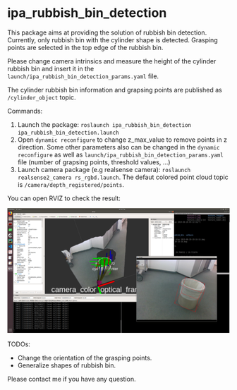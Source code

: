 # ipa_rubbish_bin_detection

This package aims at providing the solution of rubbish bin detection. Currently, only rubbish bin with the cylinder shape is detected. Grasping points are selected in the top edge of the rubbish bin. 

Please change camera intrinsics and measure the height of the cylinder rubbish bin and insert it in the `launch/ipa_rubbish_bin_detection_params.yaml` file.

The cylinder rubbish bin information and grapsing points are published as `/cylinder_object` topic. 

Commands:

1. Launch the package: `roslaunch ipa_rubbish_bin_detection ipa_rubbish_bin_detection.launch`
2. Open `dynamic reconfigure` to change z_max_value to remove points in z direction. Some other parameters also can be changed in the `dynamic reconfigure` as well as `launch/ipa_rubbish_bin_detection_params.yaml` file (number of grapsing points, threshold values, ...)
3. Launch camera package (e.g realsense camera): `roslaunch realsense2_camera rs_rgbd.launch`. The defaut colored point cloud topic is `/camera/depth_registered/points`.

You can open RVIZ to check the result:

<img src="https://github.com/ipa-mah/ipa_rubbish_bin_detection/blob/master/etc/cylinder_detection.png" />


TODOs: 
 * Change the orientation of the grasping points.
 * Generalize shapes of rubbish bin.
 
Please contact me if you have any question.
